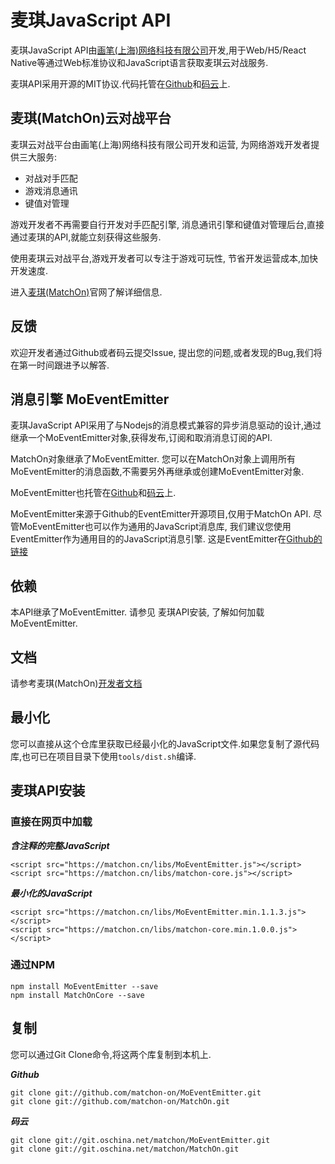 # 麦琪JavaScript API

麦琪JavaScript API由[画笔(上海)网络科技有限公司](http://matchon.cn)开发,用于Web/H5/React Native等通过Web标准协议和JavaScript语言获取麦琪云对战服务.

麦琪API采用开源的MIT协议.代码托管在[Github](https://github.com/matchon-on/MatchOn)和[码云](https://git.oschina.net/matchon/MatchOn)上.

## 麦琪(MatchOn)云对战平台

麦琪云对战平台由画笔(上海)网络科技有限公司开发和运营, 为网络游戏开发者提供三大服务:

- 对战对手匹配
- 游戏消息通讯
- 键值对管理

游戏开发者不再需要自行开发对手匹配引擎, 消息通讯引擎和键值对管理后台,直接通过麦琪的API,就能立刻获得这些服务.

使用麦琪云对战平台,游戏开发者可以专注于游戏可玩性, 节省开发运营成本,加快开发速度.

进入[麦琪(MatchOn)](http://matchon.cn)官网了解详细信息.

## 反馈

欢迎开发者通过Github或者码云提交Issue, 提出您的问题,或者发现的Bug,我们将在第一时间跟进予以解答.

## 消息引擎 MoEventEmitter

麦琪JavaScript API采用了与Nodejs的消息模式兼容的异步消息驱动的设计,通过继承一个MoEventEmitter对象,获得发布,订阅和取消消息订阅的API.

MatchOn对象继承了MoEventEmitter. 您可以在MatchOn对象上调用所有MoEventEmitter的消息函数,不需要另外再继承或创建MoEventEmitter对象.

MoEventEmitter也托管在[Github](https://github.com/matchon-on/MoEventEmitter)和[码云](https://git.oschina.net/matchon/MoEventEmitter)上.

MoEventEmitter来源于Github的EventEmitter开源项目,仅用于MatchOn API. 尽管MoEventEmitter也可以作为通用的JavaScript消息库, 我们建议您使用EventEmitter作为通用目的的JavaScript消息引擎. 这是EventEmitter在[Github的链接](https://github.com/Olical/EventEmitter.git)

## 依赖

本API继承了MoEventEmitter. 请参见 麦琪API安装, 了解如何加载MoEventEmitter.

## 文档

请参考麦琪(MatchOn)[开发者文档](http://matchon.cn/doc.html)

## 最小化

您可以直接从这个仓库里获取已经最小化的JavaScript文件.如果您复制了源代码库,也可已在项目目录下使用`tools/dist.sh`编译.

## 麦琪API安装

### 直接在网页中加载

***含注释的完整JavaScript***
```
<script src="https://matchon.cn/libs/MoEventEmitter.js"></script>
<script src="https://matchon.cn/libs/matchon-core.js"></script>
```

***最小化的JavaScript***
```
<script src="https://matchon.cn/libs/MoEventEmitter.min.1.1.3.js"></script>
<script src="https://matchon.cn/libs/matchon-core.min.1.0.0.js"></script>

```

### 通过NPM

```
npm install MoEventEmitter --save
npm install MatchOnCore --save

```

## 复制

您可以通过Git Clone命令,将这两个库复制到本机上.

***Github***
```
git clone git://github.com/matchon-on/MoEventEmitter.git
git clone git://github.com/matchon-on/MatchOn.git
```

***码云***
```
git clone git://git.oschina.net/matchon/MoEventEmitter.git
git clone git://git.oschina.net/matchon/MatchOn.git
```
